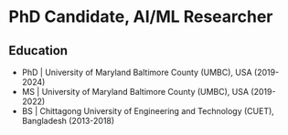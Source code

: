 # PhD Candidate, AI/ML Researcher
## Education
- PhD | University of Maryland Baltimore County (UMBC), USA (2019-2024)
- MS  | University of Maryland Baltimore County (UMBC), USA (2019-2022)
- BS  | Chittagong University of Engineering and Technology (CUET), Bangladesh (2013-2018)
